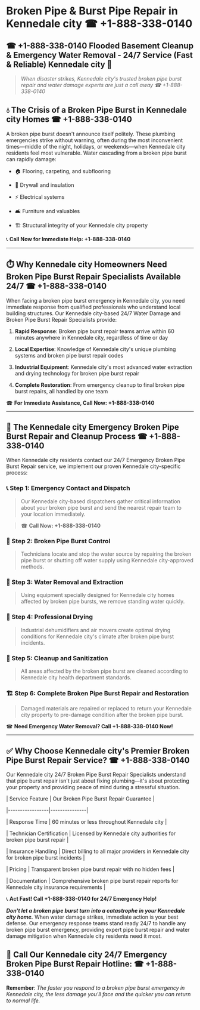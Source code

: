 # Broken Pipe & Burst Pipe Repair in Kennedale city ☎ +1-888-338-0140  
## ☎ +1-888-338-0140 Flooded Basement Cleanup & Emergency Water Removal - 24/7 Service (Fast & Reliable) Kennedale city 🚨  

> *When disaster strikes, Kennedale city's trusted broken pipe burst repair and water damage experts are just a call away ☎ +1-888-338-0140*  

## 💧 The Crisis of a Broken Pipe Burst in Kennedale city Homes ☎ +1-888-338-0140  

A broken pipe burst doesn't announce itself politely. These plumbing emergencies strike without warning, often during the most inconvenient times—middle of the night, holidays, or weekends—when Kennedale city residents feel most vulnerable. Water cascading from a broken pipe burst can rapidly damage:  

* 🏠 Flooring, carpeting, and subflooring  
* 🧱 Drywall and insulation  
* ⚡ Electrical systems  
* 🛋️ Furniture and valuables  
* 🏗️ Structural integrity of your Kennedale city property  

📞 **Call Now for Immediate Help: +1-888-338-0140**  

---  

## ⏱️ Why Kennedale city Homeowners Need Broken Pipe Burst Repair Specialists Available 24/7 ☎ +1-888-338-0140  

When facing a broken pipe burst emergency in Kennedale city, you need immediate response from qualified professionals who understand local building structures. Our Kennedale city-based 24/7 Water Damage and Broken Pipe Burst Repair Specialists provide:  

1. **Rapid Response**: Broken pipe burst repair teams arrive within 60 minutes anywhere in Kennedale city, regardless of time or day  
2. **Local Expertise**: Knowledge of Kennedale city's unique plumbing systems and broken pipe burst repair codes  
3. **Industrial Equipment**: Kennedale city's most advanced water extraction and drying technology for broken pipe burst repair  
4. **Complete Restoration**: From emergency cleanup to final broken pipe burst repairs, all handled by one team  

☎ **For Immediate Assistance, Call Now: +1-888-338-0140**  

---  

## 🔧 The Kennedale city Emergency Broken Pipe Burst Repair and Cleanup Process ☎ +1-888-338-0140  

When Kennedale city residents contact our 24/7 Emergency Broken Pipe Burst Repair service, we implement our proven Kennedale city-specific process:  

### 📞 Step 1: Emergency Contact and Dispatch  
> Our Kennedale city-based dispatchers gather critical information about your broken pipe burst and send the nearest repair team to your location immediately.  
> ☎ **Call Now: +1-888-338-0140**  

### 🚿 Step 2: Broken Pipe Burst Control  
> Technicians locate and stop the water source by repairing the broken pipe burst or shutting off water supply using Kennedale city-approved methods.  

### 🌊 Step 3: Water Removal and Extraction  
> Using equipment specially designed for Kennedale city homes affected by broken pipe bursts, we remove standing water quickly.  

### 💨 Step 4: Professional Drying  
> Industrial dehumidifiers and air movers create optimal drying conditions for Kennedale city's climate after broken pipe burst incidents.  

### 🧼 Step 5: Cleanup and Sanitization  
> All areas affected by the broken pipe burst are cleaned according to Kennedale city health department standards.  

### 🏗️ Step 6: Complete Broken Pipe Burst Repair and Restoration  
> Damaged materials are repaired or replaced to return your Kennedale city property to pre-damage condition after the broken pipe burst.  

☎ **Need Emergency Water Removal? Call +1-888-338-0140 Now!**  

---  

## ✅ Why Choose Kennedale city's Premier Broken Pipe Burst Repair Service? ☎ +1-888-338-0140  

Our Kennedale city 24/7 Broken Pipe Burst Repair Specialists understand that pipe burst repair isn't just about fixing plumbing—it's about protecting your property and providing peace of mind during a stressful situation.  

| Service Feature | Our Broken Pipe Burst Repair Guarantee |  
|-----------------|---------------|  
| Response Time | 60 minutes or less throughout Kennedale city |  
| Technician Certification | Licensed by Kennedale city authorities for broken pipe burst repair |  
| Insurance Handling | Direct billing to all major providers in Kennedale city for broken pipe burst incidents |  
| Pricing | Transparent broken pipe burst repair with no hidden fees |  
| Documentation | Comprehensive broken pipe burst repair reports for Kennedale city insurance requirements |  

📞 **Act Fast! Call +1-888-338-0140 for 24/7 Emergency Help!**  

***Don't let a broken pipe burst turn into a catastrophe in your Kennedale city home.*** When water damage strikes, immediate action is your best defense. Our emergency response teams stand ready 24/7 to handle any broken pipe burst emergency, providing expert pipe burst repair and water damage mitigation when Kennedale city residents need it most.  

## 📱 Call Our Kennedale city 24/7 Emergency Broken Pipe Burst Repair Hotline: ☎ +1-888-338-0140  

**Remember**: *The faster you respond to a broken pipe burst emergency in Kennedale city, the less damage you'll face and the quicker you can return to normal life.*